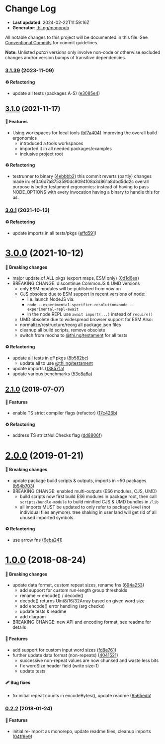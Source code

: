# Change Log

- **Last updated**: 2024-02-22T11:59:16Z
- **Generator**: [thi.ng/monopub](https://thi.ng/monopub)

All notable changes to this project will be documented in this file.
See [Conventional Commits](https://conventionalcommits.org/) for commit guidelines.

**Note:** Unlisted _patch_ versions only involve non-code or otherwise excluded changes
and/or version bumps of transitive dependencies.

### [3.1.39](https://github.com/thi-ng/umbrella/tree/@thi.ng/rle-pack@3.1.39) (2023-11-09)

#### ♻️ Refactoring

- update all tests (packages A-S) ([e3085e4](https://github.com/thi-ng/umbrella/commit/e3085e4))

## [3.1.0](https://github.com/thi-ng/umbrella/tree/@thi.ng/rle-pack@3.1.0) (2021-11-17)

#### 🚀 Features

- Using workspaces for local tools ([bf7a404](https://github.com/thi-ng/umbrella/commit/bf7a404))
  Improving the overall build ergonomics
  - introduced a tools workspaces
  - imported it in all needed packages/examples
  - inclusive project root

#### ♻️ Refactoring

- testrunner to binary ([4ebbbb2](https://github.com/thi-ng/umbrella/commit/4ebbbb2))
  this commit reverts (partly) changes made in:
  ef346d7a8753590dc9094108a3d861a8dbd5dd2c
  overall purpose is better testament ergonomics:
  instead of having to pass NODE_OPTIONS with every invocation
  having a binary to handle this for us.

### [3.0.1](https://github.com/thi-ng/umbrella/tree/@thi.ng/rle-pack@3.0.1) (2021-10-13)

#### ♻️ Refactoring

- update imports in all tests/pkgs ([effd591](https://github.com/thi-ng/umbrella/commit/effd591))

# [3.0.0](https://github.com/thi-ng/umbrella/tree/@thi.ng/rle-pack@3.0.0) (2021-10-12)

#### 🛑 Breaking changes

- major update of ALL pkgs (export maps, ESM only) ([0d1d6ea](https://github.com/thi-ng/umbrella/commit/0d1d6ea))
- BREAKING CHANGE: discontinue CommonJS & UMD versions
  - only ESM modules will be published from now on
  - CJS obsolete due to ESM support in recent versions of node:
    - i.e. launch NodeJS via:
    - `node --experimental-specifier-resolution=node --experimental-repl-await`
    - in the node REPL use `await import(...)` instead of `require()`
  - UMD obsolete due to widespread browser support for ESM
  Also:
  - normalize/restructure/reorg all package.json files
  - cleanup all build scripts, remove obsolete
  - switch from mocha to [@thi.ng/testament](https://github.com/thi-ng/umbrella/tree/main/packages/testament) for all tests

#### ♻️ Refactoring

- update all tests in _all_ pkgs ([8b582bc](https://github.com/thi-ng/umbrella/commit/8b582bc))
  - update all to use [@thi.ng/testament](https://github.com/thi-ng/umbrella/tree/main/packages/testament)
- update imports ([138571a](https://github.com/thi-ng/umbrella/commit/138571a))
- update various benchmarks ([53e8a6a](https://github.com/thi-ng/umbrella/commit/53e8a6a))

## [2.1.0](https://github.com/thi-ng/umbrella/tree/@thi.ng/rle-pack@2.1.0) (2019-07-07)

#### 🚀 Features

- enable TS strict compiler flags (refactor) ([17c426b](https://github.com/thi-ng/umbrella/commit/17c426b))

#### ♻️ Refactoring

- address TS strictNullChecks flag ([dd8806f](https://github.com/thi-ng/umbrella/commit/dd8806f))

# [2.0.0](https://github.com/thi-ng/umbrella/tree/@thi.ng/rle-pack@2.0.0) (2019-01-21)

#### 🛑 Breaking changes

- update package build scripts & outputs, imports in ~50 packages ([b54b703](https://github.com/thi-ng/umbrella/commit/b54b703))
- BREAKING CHANGE: enabled multi-outputs (ES6 modules, CJS, UMD)
  - build scripts now first build ES6 modules in package root, then call
    `scripts/bundle-module` to build minified CJS & UMD bundles in `/lib`
  - all imports MUST be updated to only refer to package level
    (not individual files anymore). tree shaking in user land will get rid of
    all unused imported symbols.

#### ♻️ Refactoring

- use arrow fns ([6eba241](https://github.com/thi-ng/umbrella/commit/6eba241))

# [1.0.0](https://github.com/thi-ng/umbrella/tree/@thi.ng/rle-pack@1.0.0) (2018-08-24)

#### 🛑 Breaking changes

- update data format, custom repeat sizes, rename fns ([694a253](https://github.com/thi-ng/umbrella/commit/694a253))
  - add support for custom run-length group thresholds
  - rename => encode() / decode()
  - decode() returns Uint8/16/32Array based on given word size
  - add encode() error handling (arg checks)
  - update tests & readme
  - add diagram
- BREAKING CHANGE: new API and encoding format, see readme
  for details

#### 🚀 Features

- add support for custom input word sizes ([fd8e761](https://github.com/thi-ng/umbrella/commit/fd8e761))
- further update data format (non-repeats) ([4041521](https://github.com/thi-ng/umbrella/commit/4041521))
  - successive non-repeat values are now chunked and waste less bits
  - fix wordSize header field (write size-1)
  - update tests

#### 🩹 Bug fixes

- fix initial repeat counts in encodeBytes(), update readme ([8565edb](https://github.com/thi-ng/umbrella/commit/8565edb))

### [0.2.2](https://github.com/thi-ng/umbrella/tree/@thi.ng/rle-pack@0.2.2) (2018-01-24)

#### 🚀 Features

- initial re-import as monorepo, update readme files, cleanup imports ([04ff6e9](https://github.com/thi-ng/umbrella/commit/04ff6e9))
